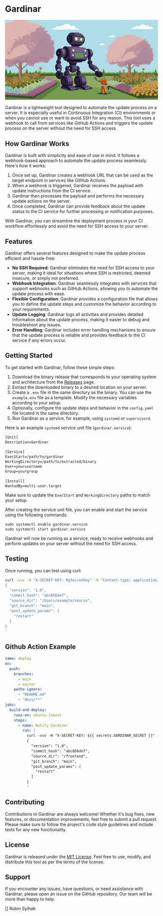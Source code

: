 # Gardinar

![Gardinar](./gardinar.jpg)

Gardinar is a lightweight tool designed to automate the update process on a server. It is especially useful in Continuous Integration (CI) environments or when you cannot use or want to avoid SSH for any reason. This tool uses a webhook to call from services like GitHub Actions and triggers the update process on the server without the need for SSH access.

## How Gardinar Works

Gardinar is built with simplicity and ease of use in mind. It follows a webhook-based approach to automate the update process seamlessly. Here's how it works:

1. Once set up, Gardinar creates a webhook URL that can be used as the target endpoint in services like GitHub Actions.
2. When a webhook is triggered, Gardinar receives the payload with update instructions from the CI service.
3. Gardinar then processes the payload and performs the necessary update actions on the server.
4. Once completed, Gardinar can provide feedback about the update status to the CI service for further processing or notification purposes.

With Gardinar, you can streamline the deployment process in your CI workflow effortlessly and avoid the need for SSH access to your server.

## Features

Gardinar offers several features designed to make the update process efficient and hassle-free:

- **No SSH Required**: Gardinar eliminates the need for SSH access to your server, making it ideal for situations where SSH is restricted, deemed insecure, or simply not preferred.
- **Webhook Integration**: Gardinar seamlessly integrates with services that support webhooks such as GitHub Actions, allowing you to automate the update process with ease.
- **Flexible Configuration**: Gardinar provides a configuration file that allows you to define the update steps and customize the behavior according to your requirements.
- **Update Logging**: Gardinar logs all activities and provides detailed information about the update process, making it easier to debug and troubleshoot any issues.
- **Error Handling**: Gardinar includes error handling mechanisms to ensure that the update process is reliable and provides feedback to the CI service if any errors occur.

## Getting Started

To get started with Gardinar, follow these simple steps:

1. Download the binary release that corresponds to your operating system and architecture from the [Releases](https://github.com/anvie/gardinar/releases) page.
2. Extract the downloaded binary to a desired location on your server.
3. Create a `.env` file in the same directory as the binary. You can use the `example.env` file as a template. Modify the necessary variables according to your setup.
4. Optionally, configure the update steps and behavior in the `config.yaml` file located in the same directory.
5. Run Gardinar as a service, for example, using `systemd` or `supervisord`.

Here is an example `systemd` service unit file (`gardinar.service`):

```
[Unit]
Description=Gardinar

[Service]
ExecStart=/path/to/gardinar
WorkingDirectory=/path/to/extracted/binary
User=yourusername
Group=yourgroup

[Install]
WantedBy=multi-user.target
```

Make sure to update the `ExecStart` and `WorkingDirectory` paths to match your setup.

After creating the service unit file, you can enable and start the service using the following commands:

```
sudo systemctl enable gardinar.service
sudo systemctl start gardinar.service
```

Gardinar will now be running as a service, ready to receive webhooks and perform updates on your server without the need for SSH access.

## Testing

Once running, you can test using curl:

```bash
curl -vvv -H "X-SECRET-KEY: MySecretKey" -H "Content-type: application/json" -X POST http://localhost:8080/webhook -d '
{
  "version": "1.0",
  "commit_hash": "abc856def",
  "source_dir": "/Users/example/source",
  "git_branch": "main",
  "post_update_params": [
    "restart"
  ]
}
'
```

## Github Action Example

```yaml
name: deploy
on:
  push:
    branches:
      - main
      - master
    paths-ignore:
      - "README.md"
      - "docs/**"
jobs:
  build-and-deploy:
    runs-on: ubuntu-latest
    steps:
      - name: Notify Gardinar
        run: |
          curl -vvv -H "X-SECRET-KEY: ${{ secrets.GARDINAR_SECRET }}" -H "Content-type: application/json" -X POST https://gardinar-endpoint.example.com/webhook -d '
          {
            "version": "1.0",
            "commit_hash": "abc856def",
            "source_dir": "/frontend",
            "git_branch": "main",
            "post_update_params": [
              "restart"
            ]
          }
          '
```

## Contributing

Contributions to Gardinar are always welcome! Whether it's bug fixes, new features, or documentation improvements, feel free to submit a pull request. Please make sure to follow the project's code style guidelines and include tests for any new functionality.

## License

Gardinar is released under the [MIT License](https://github.com/anvie/gardinar/LICENSE). Feel free to use, modify, and distribute this tool as per the terms of the license.

## Support

If you encounter any issues, have questions, or need assistance with Gardinar, please open an issue on the GitHub repository. Our team will be more than happy to help.

[] Robin Syihab
